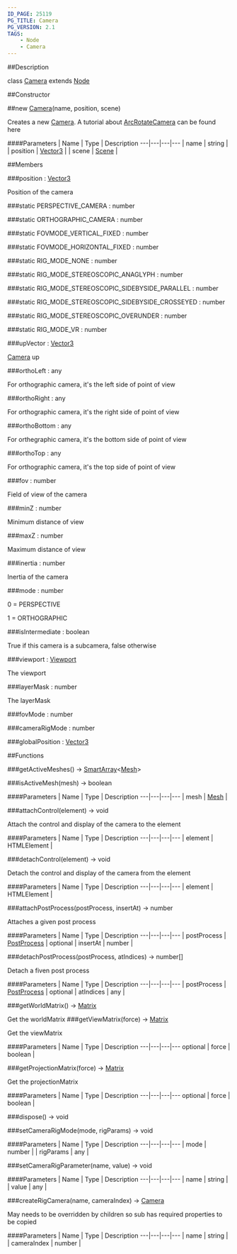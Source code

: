 ```yaml
---
ID_PAGE: 25119
PG_TITLE: Camera
PG_VERSION: 2.1
TAGS:
    - Node
    - Camera
---
```

##Description

class [Camera](/classes/2.2-alpha/Camera) extends [Node](/classes/2.2-alpha/Node)



##Constructor

##new [Camera](/classes/2.2-alpha/Camera)(name, position, scene)

Creates a new [Camera](/classes/2.2-alpha/Camera).
A tutorial about [ArcRotateCamera](/classes/2.2-alpha/ArcRotateCamera) can be found here

####Parameters
 | Name | Type | Description
---|---|---|---
 | name | string | 
 | position | [Vector3](/classes/2.2-alpha/Vector3) | 
 | scene | [Scene](/classes/2.2-alpha/Scene) | 

##Members

###position : [Vector3](/classes/2.2-alpha/Vector3)

Position of the camera

###static PERSPECTIVE_CAMERA : number



###static ORTHOGRAPHIC_CAMERA : number



###static FOVMODE_VERTICAL_FIXED : number



###static FOVMODE_HORIZONTAL_FIXED : number



###static RIG_MODE_NONE : number



###static RIG_MODE_STEREOSCOPIC_ANAGLYPH : number



###static RIG_MODE_STEREOSCOPIC_SIDEBYSIDE_PARALLEL : number



###static RIG_MODE_STEREOSCOPIC_SIDEBYSIDE_CROSSEYED : number



###static RIG_MODE_STEREOSCOPIC_OVERUNDER : number



###static RIG_MODE_VR : number



###upVector : [Vector3](/classes/2.2-alpha/Vector3)

[Camera](/classes/2.2-alpha/Camera) up

###orthoLeft : any

For orthographic camera, it's the left side of point of view

###orthoRight : any

For orthographic camera, it's the right side of point of view

###orthoBottom : any

For orthegraphic camera, it's the bottom side of point of view

###orthoTop : any

For orthographic camera, it's the top side of point of view

###fov : number

Field of view of the camera

###minZ : number

Minimum distance of view

###maxZ : number

Maximum distance of view

###inertia : number

Inertia of the camera

###mode : number

0 = PERSPECTIVE

1 = ORTHOGRAPHIC

###isIntermediate : boolean

True if this camera is a subcamera, false otherwise

###viewport : [Viewport](/classes/2.2-alpha/Viewport)

The viewport

###layerMask : number

The layerMask

###fovMode : number



###cameraRigMode : number



###globalPosition : [Vector3](/classes/2.2-alpha/Vector3)



##Functions

###getActiveMeshes() &rarr; [SmartArray](/classes/2.2-alpha/SmartArray)&lt;[Mesh](/classes/2.2-alpha/Mesh)&gt;


###isActiveMesh(mesh) &rarr; boolean



####Parameters
 | Name | Type | Description
---|---|---|---
 | mesh | [Mesh](/classes/2.2-alpha/Mesh) | 

###attachControl(element) &rarr; void

Attach the control and display of the camera to the element

####Parameters
 | Name | Type | Description
---|---|---|---
 | element | HTMLElement | 

###detachControl(element) &rarr; void

Detach the control and display of the camera from the element

####Parameters
 | Name | Type | Description
---|---|---|---
 | element | HTMLElement | 

###attachPostProcess(postProcess, insertAt) &rarr; number

Attaches a given post process

####Parameters
 | Name | Type | Description
---|---|---|---
 | postProcess | [PostProcess](/classes/2.2-alpha/PostProcess) | 
optional | insertAt | number | 

###detachPostProcess(postProcess, atIndices) &rarr; number[]

Detach a fiven post process

####Parameters
 | Name | Type | Description
---|---|---|---
 | postProcess | [PostProcess](/classes/2.2-alpha/PostProcess) | 
optional | atIndices | any | 

###getWorldMatrix() &rarr; [Matrix](/classes/2.2-alpha/Matrix)

Get the worldMatrix
###getViewMatrix(force) &rarr; [Matrix](/classes/2.2-alpha/Matrix)

Get the viewMatrix

####Parameters
 | Name | Type | Description
---|---|---|---
optional | force | boolean | 

###getProjectionMatrix(force) &rarr; [Matrix](/classes/2.2-alpha/Matrix)

Get the projectionMatrix

####Parameters
 | Name | Type | Description
---|---|---|---
optional | force | boolean | 

###dispose() &rarr; void


###setCameraRigMode(mode, rigParams) &rarr; void



####Parameters
 | Name | Type | Description
---|---|---|---
 | mode | number | 
 | rigParams | any | 

###setCameraRigParameter(name, value) &rarr; void



####Parameters
 | Name | Type | Description
---|---|---|---
 | name | string | 
 | value | any | 

###createRigCamera(name, cameraIndex) &rarr; [Camera](/classes/2.2-alpha/Camera)

May needs to be overridden by children so sub has required properties to be copied

####Parameters
 | Name | Type | Description
---|---|---|---
 | name | string | 
 | cameraIndex | number | 

